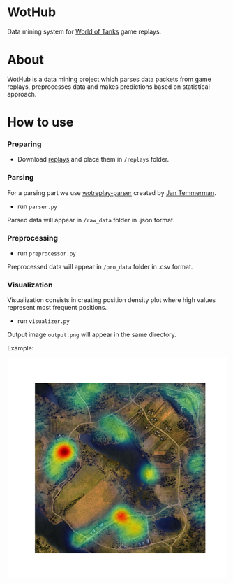# WotHub
 Data mining system for [World of Tanks](https://en.wikipedia.org/wiki/World_of_Tanks) game replays.
# About
 WotHub is a data mining project which parses data packets from game replays, preprocesses data and makes predictions based on statistical approach. 
# How to use
### Preparing
* Download [replays](http://wotreplays.ru/) and place them in `/replays` folder. 
### Parsing 
For a parsing part we use [wotreplay-parser](https://github.com/evido/wotreplay-parser) created by [Jan Temmerman](https://github.com/evido).
* run `parser.py`

Parsed data will appear in `/raw_data` folder in .json format.
### Preprocessing
* run `preprocessor.py`

Preprocessed data will appear in `/pro_data` folder in .csv format.

### Visualization
Visualization consists in creating position density plot where high values represent most frequent positions.

* run `visualizer.py`

Output image `output.png` will appear in the same directory.

Example:

![](output.png)
